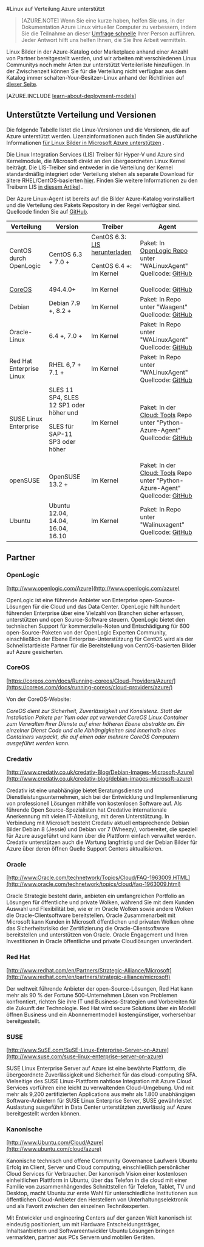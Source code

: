 <properties
    pageTitle="Unterstützt die Versionen von Linux | Microsoft Azure"
    description="Lernen Sie auf Verteilung Azure unterstützt, einschließlich der Richtlinien für Ubuntu, OpenLogic, Oracle und SUSE Linux."
    services="virtual-machines-linux"
    documentationCenter=""
    authors="szarkos"
    manager="timlt"
    editor="tysonn"
    tags="azure-service-management,azure-resource-manager"
    />

<tags
    ms.service="virtual-machines-linux"
    ms.workload="infrastructure-services"
    ms.tgt_pltfrm="vm-linux"
    ms.devlang="na"
    ms.topic="article"
    ms.date="10/17/2016"
    ms.author="szark"/>



#<a name="linux-on-azure-endorsed-distributions"></a>Linux auf Verteilung Azure unterstützt

> [AZURE.NOTE] Wenn Sie eine kurze haben, helfen Sie uns, in der Dokumentation Azure Linux virtueller Computer zu verbessern, indem Sie die Teilnahme an dieser [Umfrage schnelle](https://aka.ms/linuxdocsurvey) Ihrer Person aufführen. Jeder Antwort hilft uns helfen Ihnen, die Sie Ihre Arbeit vermitteln.

Linux Bilder in der Azure-Katalog oder Marketplace anhand einer Anzahl von Partner bereitgestellt werden, und wir arbeiten mit verschiedenen Linux Communitys noch mehr Arten zur unterstützt Verteilerliste hinzufügen. In der Zwischenzeit können Sie für die Verteilung nicht verfügbar aus dem Katalog immer schalten-Your-Besitzer-Linux anhand der Richtlinien auf [dieser Seite](virtual-machines-linux-classic-create-upload-vhd.md).

[AZURE.INCLUDE [learn-about-deployment-models](../../includes/learn-about-deployment-models-both-include.md)]


## <a name="supported-distributions--versions"></a>Unterstützte Verteilung und Versionen ##

Die folgende Tabelle listet die Linux-Versionen und die Versionen, die auf Azure unterstützt werden. Lizenzinformationen auch finden Sie ausführliche Informationen [für Linux Bilder in Microsoft Azure unterstützen](https://support.microsoft.com/en-us/kb/2941892) .

Die Linux Integration Services (LIS) Treiber für Hyper-V und Azure sind Kernelmodule, die Microsoft direkt an den übergeordneten Linux Kernel beiträgt.  Die LIS-Treiber sind entweder in die Verteilung der Kernel standardmäßig integriert oder Verteilung stehen als separate Download für ältere RHEL/CentOS-basierten [hier](http://go.microsoft.com/fwlink/?LinkID=403033&clcid=0x409).  Finden Sie weitere Informationen zu den Treibern LIS [in diesem Artikel](virtual-machines-linux-create-upload-generic.md#linux-kernel-requirements) .

Der Azure Linux-Agent ist bereits auf die Bilder Azure-Katalog vorinstalliert und die Verteilung des Pakets Repository in der Regel verfügbar sind.  Quellcode finden Sie auf [GitHub](https://github.com/azure/walinuxagent).

Verteilung|Version|Treiber|Agent
---|---|---|---
CentOS durch OpenLogic | CentOS 6.3 + 7.0 + | CentOS 6.3: [LIS herunterladen](http://go.microsoft.com/fwlink/?LinkID=403033&clcid=0x409)<p>CentOS 6.4 +: Im Kernel | Paket: In [OpenLogic Repo](http://olcentgbl.trafficmanager.net/openlogic/6/openlogic/x86_64/RPMS/) unter "WALinuxAgent" <br/>Quellcode: [GitHub](https://github.com/Azure/WALinuxAgent)
[CoreOS](https://coreos.com/docs/running-coreos/cloud-providers/azure/) | 494.4.0+ | Im Kernel | Quellcode: [GitHub](https://github.com/coreos/coreos-overlay/tree/master/app-emulation/wa-linux-agent)
Debian | Debian 7.9 +, 8.2 + | Im Kernel | Paket: In Repo unter "Waagent" <br/>Quellcode: [GitHub](https://github.com/Azure/WALinuxAgent)
Oracle-Linux | 6.4 +, 7.0 + | Im Kernel | Paket: In Repo unter "WALinuxAgent" <br/>Quellcode: [GitHub](http://go.microsoft.com/fwlink/p/?LinkID=250998)
Red Hat Enterprise Linux | RHEL 6,7 + 7.1 + | Im Kernel|Paket: In Repo unter "WALinuxAgent" <br/>Quellcode: [GitHub](https://github.com/Azure/WALinuxAgent)
SUSE Linux Enterprise | SLES 11 SP4, SLES 12 SP1 oder höher und <p> SLES für SAP-11 SP3 oder höher | Im Kernel | Paket: In der [Cloud: Tools](https://build.opensuse.org/project/show/Cloud:Tools) Repo unter "Python-Azure-Agent" <br/>Quellcode: [GitHub](http://go.microsoft.com/fwlink/p/?LinkID=250998)
openSUSE | OpenSUSE 13.2 + | Im Kernel | Paket: In der [Cloud: Tools](https://build.opensuse.org/project/show/Cloud:Tools) Repo unter "Python-Azure-Agent" <br/>Quellcode: [GitHub](https://github.com/Azure/WALinuxAgent)
Ubuntu|Ubuntu 12.04, 14.04, 16.04, 16.10 | Im Kernel | Paket: In Repo unter "Walinuxagent" <br/>Quellcode: [GitHub](https://github.com/Azure/WALinuxAgent)


## <a name="partners"></a>Partner

### <a name="openlogic"></a>OpenLogic
[http://www.openlogic.com/Azure](http://www.openlogic.com/azure)

OpenLogic ist eine führende Anbieter von Enterprise open-Source-Lösungen für die Cloud und das Data Center. OpenLogic hilft hundert führenden Enterprise über eine Vielzahl von Branchen sicher erfassen, unterstützen und open Source-Software steuern. OpenLogic bietet den technischen Support für kommerzielle-Noten und Entschädigung für 600 open-Source-Paketen von der OpenLogic Experten Community, einschließlich der Ebene Enterprise-Unterstützung für CentOS wird als der Schnellstartleiste Partner für die Bereitstellung von CentOS-basierten Bilder auf Azure gesicherten.

### <a name="coreos"></a>CoreOS
[https://coreos.com/docs/Running-coreos/Cloud-Providers/Azure/](https://coreos.com/docs/running-coreos/cloud-providers/azure/)

Von der CoreOS-Website:

*CoreOS dient zur Sicherheit, Zuverlässigkeit und Konsistenz. Statt der Installation Pakete per Yum oder apt verwendet CoreOS Linux Container zum Verwalten Ihrer Dienste auf einer höheren Ebene abstrakte an. Ein einzelner Dienst Code und alle Abhängigkeiten sind innerhalb eines Containers verpackt, die auf einen oder mehrere CoreOS Computern ausgeführt werden kann.*


### <a name="credativ"></a>Credativ
[http://www.credativ.co.uk/credativ-Blog/Debian-Images-Microsoft-Azure](http://www.credativ.co.uk/credativ-blog/debian-images-microsoft-azure)

Credativ ist eine unabhängige bietet Beratungsdienste und Dienstleistungsunternehmen, sich bei der Entwicklung und Implementierung von professionell Lösungen mithilfe von kostenlosen Software auf. Als führende Open Source-Spezialisten hat Credative internationale Anerkennung mit vielen IT-Abteilung, mit deren Unterstützung. In Verbindung mit Microsoft besteht Credativ aktuell entsprechende Debian Bilder Debian 8 (Jessie) und Debian vor 7 (Wheezy), vorbereitet, die speziell für Azure ausgeführt und kann über die Plattform einfach verwaltet werden. Credativ unterstützen auch die Wartung langfristig und der Debian Bilder für Azure über deren öffnen Quelle Support Centers aktualisieren.

### <a name="oracle"></a>Oracle
[http://www.Oracle.com/technetwork/Topics/Cloud/FAQ-1963009.HTML](http://www.oracle.com/technetwork/topics/cloud/faq-1963009.html)

Oracle Strategie besteht darin, anbieten ein umfangreichen Portfolio an Lösungen für öffentliche und private Wolken, während Sie mit dem Kunden Auswahl und Flexibilität bei, wie er im Oracle Wolken sowie andere Wolken die Oracle-Clientsoftware bereitstellen.  Oracle Zusammenarbeit mit Microsoft kann Kunden in Microsoft öffentlichen und privaten Wolken ohne das Sicherheitsrisiko der Zertifizierung die Oracle-Clientsoftware bereitstellen und unterstützen von Oracle.  Oracle Engagement und Ihren Investitionen in Oracle öffentliche und private Cloudlösungen unverändert.

### <a name="red-hat"></a>Red Hat
[http://www.redhat.com/en/Partners/Strategic-Alliance/Microsoft](http://www.redhat.com/en/partners/strategic-alliance/microsoft)

Der weltweit führende Anbieter der open-Source-Lösungen, Red Hat kann mehr als 90 % der Fortune 500-Unternehmen Lösen von Problemen konfrontiert, richten Sie ihre IT und Business-Strategien und Vorbereiten für die Zukunft der Technologie. Red Hat wird secure Solutions über ein Modell öffnen Business und ein Abonnementmodell kostengünstiger, vorhersehbar bereitgestellt.

### <a name="suse"></a>SUSE
[http://www.SuSE.com/SuSE-Linux-Enterprise-Server-on-Azure](http://www.suse.com/suse-linux-enterprise-server-on-azure)

SUSE Linux Enterprise Server auf Azure ist eine bewährte Plattform, die übergeordnete Zuverlässigkeit und Sicherheit für das cloud-computing SFA. Vielseitige des SUSE Linux-Plattform nahtlose Integration mit Azure Cloud Services vorführen eine leicht zu verwaltenden Cloud-Umgebung. Und mit mehr als 9,200 zertifizierten Applications aus mehr als 1.800 unabhängigen Software-Anbietern für SUSE Linux Enterprise Server, SUSE gewährleistet Auslastung ausgeführt in Data Center unterstützten zuverlässig auf Azure bereitgestellt werden können.

### <a name="canonical"></a>Kanonische
[http://www.Ubuntu.com/Cloud/Azure](http://www.ubuntu.com/cloud/azure)

Kanonische technisch und offene Community Governance Laufwerk Ubuntu Erfolg im Client, Server und Cloud computing, einschließlich persönlicher Cloud Services für Verbraucher. Der kanonisch Vision einer kostenlosen einheitlichen Plattform in Ubuntu, über das Telefon in die cloud mit einer Familie von zusammenhängendes Schnittstellen für Telefon, Tablet, TV und Desktop, macht Ubuntu zur erste Wahl für unterschiedliche Institutionen aus öffentlichen Cloud-Anbieter den Herstellern von Unterhaltungselektronik und als Favorit zwischen den einzelnen Technikexperten.

Mit Entwickler und engineering Centers auf der ganzen Welt kanonisch ist eindeutig positioniert, um mit Hardware Entscheidungsträger, Inhaltsanbietern und Softwareentwickler Ubuntu Lösungen bringen vermarkten, partner aus PCs Servern und mobilen Geräten.

